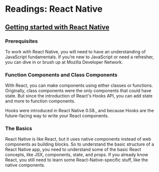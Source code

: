 # Readings: React Native
<!-- ### Author -->

## [Getting started with React Native](https://reactnative.dev/docs/getting-started)


### Prerequisites

To work with React Native, you will need to have an understanding of JavaScript fundamentals. If you’re new to JavaScript or need a refresher, you can dive in or brush up at Mozilla Developer Network.

### Function Components and Class Components

With React, you can make components using either classes or functions. Originally, class components were the only components that could have state. But since the introduction of React's Hooks API, you can add state and more to function components.

Hooks were introduced in React Native 0.58., and because Hooks are the future-facing way to write your React components.

### The Basics

React Native is like React, but it uses native components instead of web components as building blocks. So to understand the basic structure of a React Native app, you need to understand some of the basic React concepts, like JSX, components, state, and props. If you already know React, you still need to learn some React-Native-specific stuff, like the native components.

